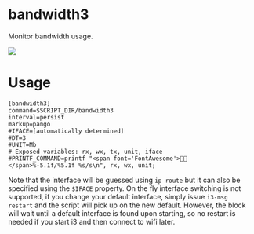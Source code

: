 # bandwidth3

Monitor bandwidth usage.

![](bandwidth3.png)

# Usage

```
[bandwidth3]
command=$SCRIPT_DIR/bandwidth3
interval=persist
markup=pango
#IFACE=[automatically determined]
#DT=3
#UNIT=Mb
# Exposed variables: rx, wx, tx, unit, iface
#PRINTF_COMMAND=printf "<span font='FontAwesome'>  </span>%-5.1f/%5.1f %s/s\n", rx, wx, unit;
```

Note that the interface will be guessed using `ip route` but it can also be specified 
using the `$IFACE` property.
On the fly interface switching is not supported, if you change
your default interface, simply issue `i3-msg restart` and the script will pick
up on the new default. However, the block will wait until a default interface
is found upon starting, so no restart is needed if you start i3 and then connect 
to wifi later.
